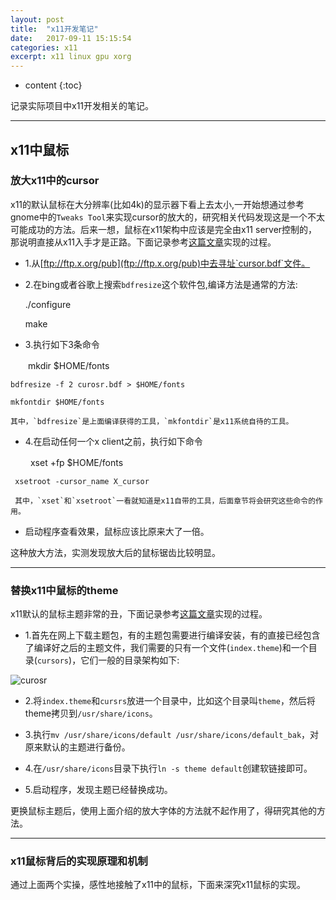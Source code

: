```yaml
---
layout: post
title:  "x11开发笔记"
date:   2017-09-11 15:15:54
categories: x11
excerpt: x11 linux gpu xorg
---
```


* content
{:toc}

记录实际项目中x11开发相关的笔记。


---

## x11中鼠标

### 放大x11中的cursor

x11的默认鼠标在大分辨率(比如4k)的显示器下看上去太小,一开始想通过参考gnome中的`Tweaks Tool`来实现cursor的放大的，研究相关代码发现这是一个不太可能成功的方法。后来一想，鼠标在x11架构中应该是完全由x11 server控制的，那说明直接从x11入手才是正路。下面记录参考[这篇文章](http://wiki.tldp.org/X-Big-Cursor)实现的过程。

* 1.从[ftp://ftp.x.org/pub](ftp://ftp.x.org/pub)中去寻址`cursor.bdf`文件。

* 2.在bing或者谷歌上搜索`bdfresize`这个软件包,编译方法是通常的方法:
		
     ./configure

	 make

* 3.执行如下3条命令
	
　　mkdir $HOME/fonts

	bdfresize -f 2 curosr.bdf > $HOME/fonts

    mkfontdir $HOME/fonts
   
    其中，`bdfresize`是上面编译获得的工具，`mkfontdir`是x11系统自待的工具。


* 4.在启动任何一个x client之前，执行如下命令

　　 xset +fp $HOME/fonts

	 xsetroot -cursor_name X_cursor

     其中，`xset`和`xsetroot`一看就知道是x11自带的工具，后面章节将会研究这些命令的作用。

* 启动程序查看效果，鼠标应该比原来大了一倍。

这种放大方法，实测发现放大后的鼠标锯齿比较明显。

---
### 替换x11中鼠标的theme

x11默认的鼠标主题非常的丑，下面记录参考[这篇文章](https://www.xaprb.com/blog/2006/04/24/beautiful-x11-cursors/)实现的过程。


* 1.首先在网上下载主题包，有的主题包需要进行编译安装，有的直接已经包含了编译好之后的主题文件，我们需要的只有一个文件(`index.theme`)和一个目录(`cursors`)，它们一般的目录架构如下:

![curosr](http://omp8s6jms.bkt.clouddn.com/image/git/cursor.png)

* 2.将`index.theme`和`cursrs`放进一个目录中，比如这个目录叫`theme`，然后将theme拷贝到`/usr/share/icons`。

* 3.执行`mv /usr/share/icons/default /usr/share/icons/default_bak`，对原来默认的主题进行备份。

* 4.在`/usr/share/icons`目录下执行`ln -s theme default`创建软链接即可。

* 5.启动程序，发现主题已经替换成功。

更换鼠标主题后，使用上面介绍的放大字体的方法就不起作用了，得研究其他的方法。

---
### x11鼠标背后的实现原理和机制

通过上面两个实操，感性地接触了x11中的鼠标，下面来深究x11鼠标的实现。







































